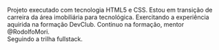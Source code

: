 <p>Projeto executado com tecnologia HTML5 e CSS. Estou em transição de carreira da área imobiliária para tecnológica. Exercitando a experiência aquirida na formação DevClub. Continuo na formação, mentor @RodolfoMori.
<br>
Seguindo a trilha fullstack.
</p>


